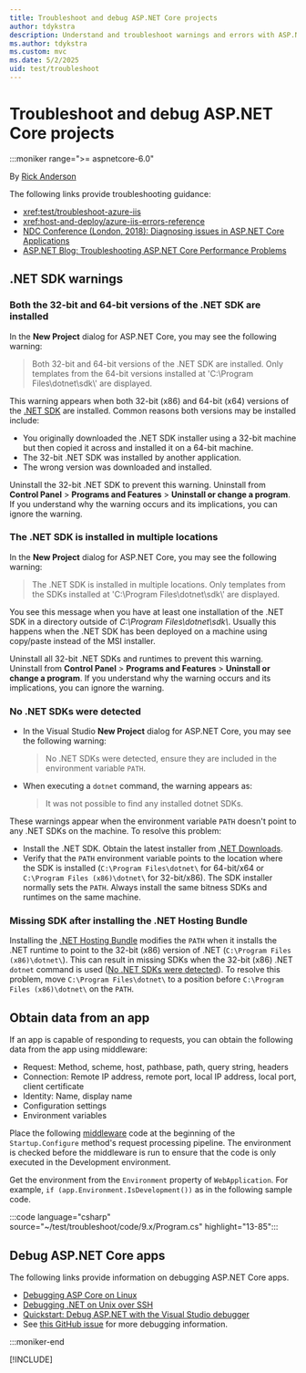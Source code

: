 ```yaml
---
title: Troubleshoot and debug ASP.NET Core projects
author: tdykstra
description: Understand and troubleshoot warnings and errors with ASP.NET Core projects.
ms.author: tdykstra
ms.custom: mvc
ms.date: 5/2/2025
uid: test/troubleshoot
---
```

# Troubleshoot and debug ASP.NET Core projects

:::moniker range=">= aspnetcore-6.0"

By [Rick Anderson](https://twitter.com/RickAndMSFT)

The following links provide troubleshooting guidance:

* <xref:test/troubleshoot-azure-iis>
* <xref:host-and-deploy/azure-iis-errors-reference>
* [NDC Conference (London, 2018): Diagnosing issues in ASP.NET Core Applications](https://www.youtube.com/watch?v=RYI0DHoIVaA)
* [ASP.NET Blog: Troubleshooting ASP.NET Core Performance Problems](https://blogs.msdn.microsoft.com/webdev/2018/05/23/asp-net-core-performance-improvements/)

## .NET SDK warnings

### Both the 32-bit and 64-bit versions of the .NET SDK are installed

In the **New Project** dialog for ASP.NET Core, you may see the following warning:

> Both 32-bit and 64-bit versions of the .NET SDK are installed. Only templates from the 64-bit versions installed at 'C:\\Program Files\\dotnet\\sdk\\' are displayed.

This warning appears when both 32-bit (x86) and 64-bit (x64) versions of the [.NET SDK](https://dotnet.microsoft.com/download/dotnet-core) are installed. Common reasons both versions may be installed include:

* You originally downloaded the .NET SDK installer using a 32-bit machine but then copied it across and installed it on a 64-bit machine.
* The 32-bit .NET SDK was installed by another application.
* The wrong version was downloaded and installed.

Uninstall the 32-bit .NET SDK to prevent this warning. Uninstall from **Control Panel** > **Programs and Features** > **Uninstall or change a program**. If you understand why the warning occurs and its implications, you can ignore the warning.

### The .NET SDK is installed in multiple locations

In the **New Project** dialog for ASP.NET Core, you may see the following warning:

> The .NET SDK is installed in multiple locations. Only templates from the SDKs installed at 'C:\\Program Files\\dotnet\\sdk\\' are displayed.

You see this message when you have at least one installation of the .NET SDK in a directory outside of *C:\\Program Files\\dotnet\\sdk\\*. Usually this happens when the .NET SDK has been deployed on a machine using copy/paste instead of the MSI installer.

Uninstall all 32-bit .NET SDKs and runtimes to prevent this warning. Uninstall from **Control Panel** > **Programs and Features** > **Uninstall or change a program**. If you understand why the warning occurs and its implications, you can ignore the warning.

### No .NET SDKs were detected

* In the Visual Studio **New Project** dialog for ASP.NET Core, you may see the following warning:

  > No .NET SDKs were detected, ensure they are included in the environment variable `PATH`.

* When executing a `dotnet` command, the warning appears as:

  > It was not possible to find any installed dotnet SDKs.

These warnings appear when the environment variable `PATH` doesn't point to any .NET SDKs on the machine. To resolve this problem:

* Install the .NET SDK. Obtain the latest installer from [.NET Downloads](https://dotnet.microsoft.com/download).
* Verify that the `PATH` environment variable points to the location where the SDK is installed (`C:\Program Files\dotnet\` for 64-bit/x64 or `C:\Program Files (x86)\dotnet\` for 32-bit/x86). The SDK installer normally sets the `PATH`. Always install the same bitness SDKs and runtimes on the same machine.

### Missing SDK after installing the .NET Hosting Bundle

Installing the [.NET Hosting Bundle](xref:host-and-deploy/iis/index#install-the-net-core-hosting-bundle) modifies the `PATH` when it installs the .NET runtime to point to the 32-bit (x86) version of .NET (`C:\Program Files (x86)\dotnet\`). This can result in missing SDKs when the 32-bit (x86) .NET `dotnet` command is used ([No .NET SDKs were detected](#no-net-core-sdks-were-detected)). To resolve this problem, move `C:\Program Files\dotnet\` to a position before `C:\Program Files (x86)\dotnet\` on the `PATH`.

## Obtain data from an app

If an app is capable of responding to requests, you can obtain the following data from the app using middleware:

* Request: Method, scheme, host, pathbase, path, query string, headers
* Connection: Remote IP address, remote port, local IP address, local port, client certificate
* Identity: Name, display name
* Configuration settings
* Environment variables

Place the following [middleware](xref:fundamentals/middleware/index#create-a-middleware-pipeline-with-iapplicationbuilder) code at the beginning of the `Startup.Configure` method's request processing pipeline. The environment is checked before the middleware is run to ensure that the code is only executed in the Development environment.

Get the environment from the `Environment` property of `WebApplication`. For example, `if (app.Environment.IsDevelopment())` as in the following sample code.

:::code language="csharp" source="~/test/troubleshoot/code/9.x/Program.cs" highlight="13-85":::

## Debug ASP.NET Core apps

The following links provide information on debugging ASP.NET Core apps.

* [Debugging ASP Core on Linux](https://devblogs.microsoft.com/premier-developer/debugging-asp-core-on-linux-with-visual-studio-2017/)
* [Debugging .NET on Unix over SSH](https://devblogs.microsoft.com/devops/debugging-net-core-on-unix-over-ssh/)
* [Quickstart: Debug ASP.NET with the Visual Studio debugger](/visualstudio/debugger/quickstart-debug-aspnet)
* See [this GitHub issue](https://github.com/dotnet/AspNetCore.Docs/issues/2960) for more debugging information.

:::moniker-end

[!INCLUDE[](~/test/troubleshoot/includes/troubleshoot5.md)]
